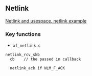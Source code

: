 ## Netlink

[Netlink and usespace, netlink example](https://blog.csdn.net/qq_18144747/article/details/98179350)

### Key functions

* `af_netlink.c`

```
netlink_rcv_skb
  cb    // the passed in callback

  netlink_ack if NLM_F_ACK

```
